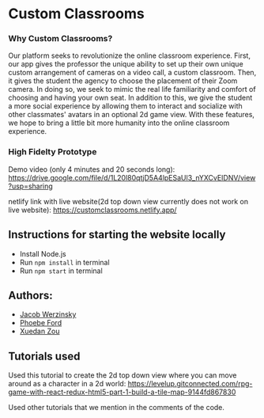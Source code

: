 # Custom Classrooms

### Why Custom Classrooms?
Our platform seeks to revolutionize the online classroom experience. First, our app gives the professor the unique ability to set up their own unique custom arrangement of cameras on a video call, a custom classroom. Then, it gives the student the agency to choose the placement of their Zoom camera. In doing so, we seek to mimic the real life familiarity and comfort of choosing and having your own seat. In addition to this, we give the student a more social experience by allowing them to interact and socialize with other classmates' avatars in an optional 2d game view. With these features, we hope to bring a little bit more humanity into the online classroom experience. 

### High Fidelty Prototype

Demo video (only 4 minutes and 20 seconds long):
https://drive.google.com/file/d/1L20l80qtjD5A4lpESaUl3_nYXCvEIDNV/view?usp=sharing

netlify link with live website(2d top down view currently does not work on live website): 
https://customclassrooms.netlify.app/

## Instructions for starting the website locally

- Install Node.js
- Run `npm install` in terminal
- Run `npm start` in terminal

## Authors: 
- [Jacob Werzinsky](https://github.com/jts307)
- [Phoebe Ford](https://github.com/pford106)
- [Xuedan Zou](https://github.com/actbee)

## Tutorials used

Used this tutorial to create the 2d top down view where you can move around as a character in a 2d world: https://levelup.gitconnected.com/rpg-game-with-react-redux-html5-part-1-build-a-tile-map-9144fd867830

Used other tutorials that we mention in the comments of the code. 

